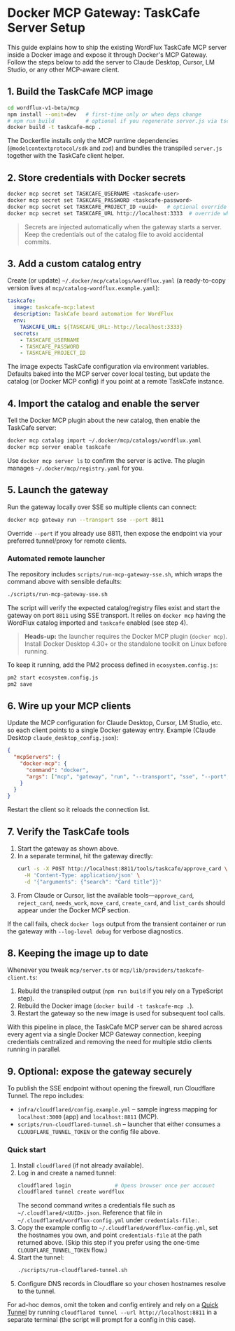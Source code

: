 # Docker MCP Gateway: TaskCafe Server Setup

This guide explains how to ship the existing WordFlux TaskCafe MCP server inside a Docker image and expose it through Docker's MCP Gateway. Follow the steps below to add the server to Claude Desktop, Cursor, LM Studio, or any other MCP-aware client.

## 1. Build the TaskCafe MCP image

```bash
cd wordflux-v1-beta/mcp
npm install --omit=dev   # first-time only or when deps change
# npm run build          # optional if you regenerate server.js via tsc
docker build -t taskcafe-mcp .
```

The Dockerfile installs only the MCP runtime dependencies (`@modelcontextprotocol/sdk` and `zod`) and bundles the transpiled `server.js` together with the TaskCafe client helper.

## 2. Store credentials with Docker secrets

```bash
docker mcp secret set TASKCAFE_USERNAME <taskcafe-user>
docker mcp secret set TASKCAFE_PASSWORD <taskcafe-password>
docker mcp secret set TASKCAFE_PROJECT_ID <uuid>   # optional override
docker mcp secret set TASKCAFE_URL http://localhost:3333  # override when not local
```

> Secrets are injected automatically when the gateway starts a server. Keep the credentials out of the catalog file to avoid accidental commits.

## 3. Add a custom catalog entry

Create (or update) `~/.docker/mcp/catalogs/wordflux.yaml` (a ready-to-copy version lives at `mcp/catalog-wordflux.example.yaml`):

```yaml
taskcafe:
  image: taskcafe-mcp:latest
  description: TaskCafe board automation for WordFlux
  env:
    TASKCAFE_URL: ${TASKCAFE_URL:-http://localhost:3333}
  secrets:
    - TASKCAFE_USERNAME
    - TASKCAFE_PASSWORD
    - TASKCAFE_PROJECT_ID
```

The image expects TaskCafe configuration via environment variables. Defaults baked into the MCP server cover local testing, but update the catalog (or Docker MCP config) if you point at a remote TaskCafe instance.

## 4. Import the catalog and enable the server

Tell the Docker MCP plugin about the new catalog, then enable the TaskCafe server:

```bash
docker mcp catalog import ~/.docker/mcp/catalogs/wordflux.yaml
docker mcp server enable taskcafe
```

Use `docker mcp server ls` to confirm the server is active. The plugin manages `~/.docker/mcp/registry.yaml` for you.

## 5. Launch the gateway

Run the gateway locally over SSE so multiple clients can connect:

```bash
docker mcp gateway run --transport sse --port 8811
```

Override `--port` if you already use 8811, then expose the endpoint via your preferred tunnel/proxy for remote clients.

### Automated remote launcher

The repository includes `scripts/run-mcp-gateway-sse.sh`, which wraps the command above with sensible defaults:

```bash
./scripts/run-mcp-gateway-sse.sh
```

The script will verify the expected catalog/registry files exist and start the gateway on port `8811` using SSE transport. It relies on `docker mcp` having the WordFlux catalog imported and `taskcafe` enabled (see step 4).

> **Heads-up:** the launcher requires the Docker MCP plugin (`docker mcp`). Install Docker Desktop 4.30+ or the standalone toolkit on Linux before running.

To keep it running, add the PM2 process defined in `ecosystem.config.js`:

```bash
pm2 start ecosystem.config.js
pm2 save
```

## 6. Wire up your MCP clients

Update the MCP configuration for Claude Desktop, Cursor, LM Studio, etc. so each client points to a single Docker gateway entry. Example (Claude Desktop `claude_desktop_config.json`):

```json
{
  "mcpServers": {
    "docker-mcp": {
      "command": "docker",
      "args": ["mcp", "gateway", "run", "--transport", "sse", "--port", "8811"]
    }
  }
}
```

Restart the client so it reloads the connection list.

## 7. Verify the TaskCafe tools

1. Start the gateway as shown above.
2. In a separate terminal, hit the gateway directly:
   ```bash
   curl -s -X POST http://localhost:8811/tools/taskcafe/approve_card \
     -H 'Content-Type: application/json' \
     -d '{"arguments": {"search": "Card title"}}'
   ```
3. From Claude or Cursor, list the available tools—`approve_card`, `reject_card`, `needs_work`, `move_card`, `create_card`, and `list_cards` should appear under the Docker MCP section.

If the call fails, check `docker logs` output from the transient container or run the gateway with `--log-level debug` for verbose diagnostics.

## 8. Keeping the image up to date

Whenever you tweak `mcp/server.ts` or `mcp/lib/providers/taskcafe-client.ts`:

1. Rebuild the transpiled output (`npm run build` if you rely on a TypeScript step).
2. Rebuild the Docker image (`docker build -t taskcafe-mcp .`).
3. Restart the gateway so the new image is used for subsequent tool calls.

With this pipeline in place, the TaskCafe MCP server can be shared across every agent via a single Docker MCP Gateway connection, keeping credentials centralized and removing the need for multiple stdio clients running in parallel.

## 9. Optional: expose the gateway securely

To publish the SSE endpoint without opening the firewall, run Cloudflare Tunnel. The repo includes:

 - `infra/cloudflared/config.example.yml` – sample ingress mapping for `localhost:3000` (app) and `localhost:8811` (MCP).
 - `scripts/run-cloudflared-tunnel.sh` – launcher that either consumes a `CLOUDFLARE_TUNNEL_TOKEN` or the config file above.

### Quick start

1. Install `cloudflared` (if not already available).
2. Log in and create a named tunnel:
   ```bash
   cloudflared login              # Opens browser once per account
   cloudflared tunnel create wordflux
   ```
   The second command writes a credentials file such as `~/.cloudflared/<UUID>.json`. Reference that file in `~/.cloudflared/wordflux-config.yml` under `credentials-file:`.
3. Copy the example config to `~/.cloudflared/wordflux-config.yml`, set the hostnames you own, and point `credentials-file` at the path returned above. (Skip this step if you prefer using the one-time `CLOUDFLARE_TUNNEL_TOKEN` flow.)
4. Start the tunnel:
   ```bash
   ./scripts/run-cloudflared-tunnel.sh
   ```
5. Configure DNS records in Cloudflare so your chosen hostnames resolve to the tunnel.

For ad-hoc demos, omit the token and config entirely and rely on a [Quick Tunnel](https://developers.cloudflare.com/cloudflare-one/connections/connect-apps/run-tunnel/trycloudflare/) by running `cloudflared tunnel --url http://localhost:8811` in a separate terminal (the script will prompt for a config in this case).
